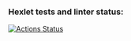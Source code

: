 ### Hexlet tests and linter status:
[![Actions Status](https://github.com/andomiele/frontend-project-44/actions/workflows/hexlet-check.yml/badge.svg)](https://github.com/andomiele/frontend-project-44/actions)